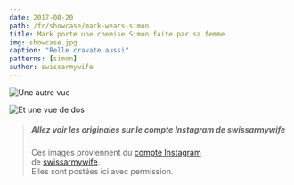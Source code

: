 ```yaml
---
date: 2017-08-20
path: /fr/showcase/mark-wears-simon
title: Mark porte une chemise Simon faite par sa femme
img: showcase.jpg
caption: "Belle cravate aussi"
patterns: [simon]
author: swissarmywife
---
```


![Une autre vue](2.jpg)

![Et une vue de dos](3.jpg)

> ##### Allez voir les originales sur le compte Instagram de swissarmywife
>
> Ces images proviennent du [compte Instagram](https://www.instagram.com/p/BYAX07OFEPL/)  
> de [swissarmywife](https://mnel2.wordpress.com/).  
> Elles sont postées ici avec permission.
